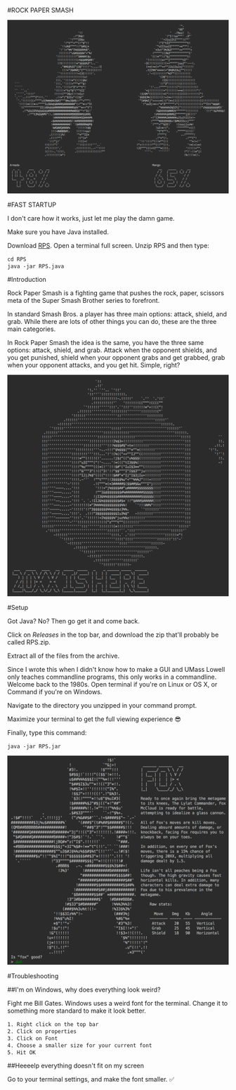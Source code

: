 #ROCK PAPER SMASH

![RPS-IMAGE](Assets/Screenshots/genesis_3.png?raw=true)

#FAST STARTUP

I don't care how it works, just let me play the damn game.

Make sure you have Java installed.

Download [RPS](https://github.com/DarrienG/RockPaperSmash/releases/download/V1.2/RPS.zip). Open a terminal full screen. Unzip RPS and then type:

```
cd RPS
java -jar RPS.java
```




#Introduction

Rock Paper Smash is a fighting game that pushes the rock, paper, scissors meta of the Super Smash Brother series to forefront.

In standard Smash Bros. a player has three main options: attack, shield, and grab. While there are lots of other things you can do, these are the three main categories.

In Rock Paper Smash the idea is the same, you have the three same options: attack, shield, and grab. Attack when the opponent shields, and you get punished, shield when your opponent grabs and get grabbed, grab when your opponent attacks, and you get hit. Simple, right?

![OP](Assets/Screenshots/20xx_shot.png)

#Setup                                  

Got Java? No? Then go get it and come back.

Click on *Releases* in the top bar, and download the zip that'll probably be called RPS.zip.

Extract all of the files from the archive.

Since I wrote this when I didn't know how to make a GUI and UMass Lowell only teaches commandline programs, this only works in a commandline. Welcome back to the 1980s. Open terminal if you're on Linux or OS X, or Command if you're on Windows.

Navigate to the directory you unzipped in your command prompt.

Maximize your terminal to get the full viewing experience 😎

Finally, type this command:

    java -jar RPS.jar
    
![Fox for life](Assets/Screenshots/fox_char_select.png)

#Troubleshooting

##I'm on Windows, why does everything look weird?

Fight me Bill Gates. Windows uses a weird font for the terminal. Change it to something more standard to make it look better.

    1. Right click on the top bar
    2. Click on properties
    3. Click on Font
    4. Choose a smaller size for your current font
    5. Hit OK
  
##Heeeelp everything doesn't fit on my screen

Go to your terminal settings, and make the font smaller. ✅
